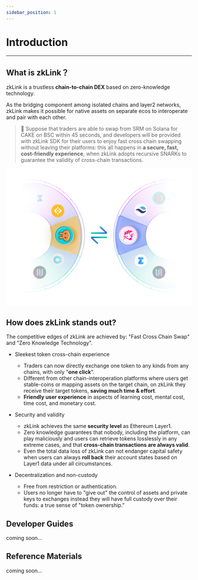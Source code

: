 ```yaml
---
sidebar_position: 1
---
```

# Introduction

---

## What is zkLink？
zkLink is a trustless **chain-to-chain DEX** based on zero-knowledge technology.

As the bridging component among isolated chains and layer2 networks, zkLink makes it possible for native assets on separate ecos to interoperate and pair with each other.

> **🥇** Suppose that traders are able to swap from SRM on Solana for CAKE on BSC within 45 seconds, and developers will be provided with zkLink SDK for their users to enjoy fast cross chain swapping without leaving their platforms: this all happens in **a secure, fast, cost-friendly experience**, when zkLink adopts recursive SNARKs to guarantee the validity of cross-chain transactions.

![zkLink Layer2 Network](../static/img/swap1.png)
## How does zkLink stands out?
The competitive edges of zkLink are achieved by: "Fast Cross Chain Swap" and "Zero Knowledge Technology".

  - <span className="highlight">Sleekest token cross-chain experience</span>

    + Traders can now directly exchange one token to any kinds from any chains, with only "**one click**".
    + Different from other chain-interoperation platforms where users get stable-coins or mapping assets on the target chain, on zkLink they receive their target tokens, **saving much time & effort**.  
    + **Friendly user experience** in aspects of learning cost, mental cost, time cost, and monetary cost.

  - <span className="highlight">Security and validity</span>

    + zkLink achieves the same **security level** as Ethereum Layer1.
    + Zero knowledge guarantees that nobody, including the platform, can play maliciously and users can retrieve tokens losslessly in any extreme cases, and that **cross-chain transactions are always valid**.
    + Even the total data loss of zkLink can not endanger capital safety when users can always **roll back** their account states based on Layer1 data under all circumstances.

  - <span className="highlight">Decentralization and non-custody</span>

    + Free from restriction or authentication.
    + Users no longer have to "give out" the control of assets and private keys to exchanges instead they will have full custody over their funds: a true sense of "token ownership."


## Developer Guides
coming soon...

## Reference Materials
coming soon...
